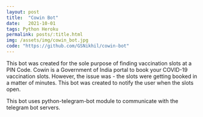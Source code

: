 ```yaml
---
layout: post
title:  "Cowin Bot"
date:   2021-10-01
tags: Python Heroku
permalink: posts/:title.html
img: /assets/img/cowin_bot.jpg
code: "https://github.com/GSNikhil/cowin-bot"
---
```


This bot was created for the sole purpose of finding vaccination slots at a PIN Code. Cowin is a Government of India portal to book your COVID-19 vaccination slots. However, the issue was - the slots were getting booked in a matter of minutes. This bot was created to notify <!--more-->the user when the slots open. 

This bot uses python-telegram-bot module to communicate with the telegram bot servers. 